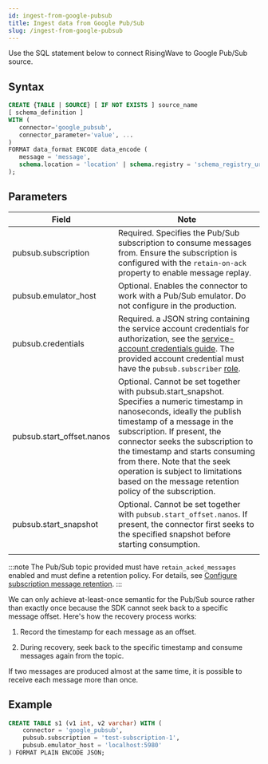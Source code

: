 ```yaml
---
id: ingest-from-google-pubsub
title: Ingest data from Google Pub/Sub
slug: /ingest-from-google-pubsub
---
```

<head>
  <link rel="canonical" href="https://docs.risingwave.com/docs/current/ingest-from-google-pubsub/" />
</head>

Use the SQL statement below to connect RisingWave to Google Pub/Sub source.

## Syntax

```sql
CREATE {TABLE | SOURCE} [ IF NOT EXISTS ] source_name 
[ schema_definition ]
WITH (
   connector='google_pubsub',
   connector_parameter='value', ...
)
FORMAT data_format ENCODE data_encode (
   message = 'message',
   schema.location = 'location' | schema.registry = 'schema_registry_url'
);
```

## Parameters

| Field | Note |
| --- | --- |
| pubsub.subscription | Required. Specifies the Pub/Sub subscription to consume messages from. Ensure the subscription is configured with the `retain-on-ack` property to enable message replay. |
| pubsub.emulator_host | Optional. Enables the connector to work with a Pub/Sub emulator. Do not configure in the production. |
| pubsub.credentials | Required. a JSON string containing the service account credentials for authorization, see the [service-account credentials guide](https://developers.google.com/workspace/guides/create-credentials#create_credentials_for_a_service_account). The provided account credential must have the `pubsub.subscriber` [role](https://cloud.google.com/pubsub/docs/access-control#roles). |
| pubsub.start_offset.nanos | Optional. Cannot be set together with pubsub.start_snapshot. Specifies a numeric timestamp in nanoseconds, ideally the publish timestamp of a message in the subscription. If present, the connector seeks the subscription to the timestamp and starts consuming from there. Note that the seek operation is subject to limitations based on the message retention policy of the subscription.|
| pubsub.start_snapshot | Optional. Cannot be set together with `pubsub.start_offset.nanos`. If present, the connector first seeks to the specified snapshot before starting consumption. |
|  |  |

:::note
The Pub/Sub topic provided must have `retain_acked_messages` enabled and must define a retention policy. For details, see [Configure subscription message retention](https://cloud.google.com/pubsub/docs/replay-overview#subscription_message_retention).
:::

We can only achieve at-least-once semantic for the Pub/Sub source rather than exactly once because the SDK cannot seek back to a specific message offset. Here's how the recovery process works:

1. Record the timestamp for each message as an offset.

2. During recovery, seek back to the specific timestamp and consume messages again from the topic.

If two messages are produced almost at the same time, it is possible to receive each message more than once.

## Example

```sql
CREATE TABLE s1 (v1 int, v2 varchar) WITH (
    connector = 'google_pubsub',
    pubsub.subscription = 'test-subscription-1',
    pubsub.emulator_host = 'localhost:5980'
) FORMAT PLAIN ENCODE JSON;
```
